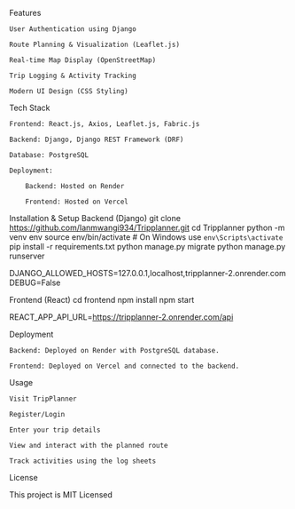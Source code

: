 Features

    User Authentication using Django

    Route Planning & Visualization (Leaflet.js)

    Real-time Map Display (OpenStreetMap)

    Trip Logging & Activity Tracking

    Modern UI Design (CSS Styling)

Tech Stack

    Frontend: React.js, Axios, Leaflet.js, Fabric.js

    Backend: Django, Django REST Framework (DRF)

    Database: PostgreSQL

    Deployment:

        Backend: Hosted on Render

        Frontend: Hosted on Vercel
Installation & Setup
      Backend (Django)
      git clone https://github.com/Ianmwangi934/Tripplanner.git
      cd Tripplanner
      python -m venv env
      source env/bin/activate  # On Windows use `env\Scripts\activate`
      pip install -r requirements.txt
      python manage.py migrate
      python manage.py runserver

DJANGO_ALLOWED_HOSTS=127.0.0.1,localhost,tripplanner-2.onrender.com
DEBUG=False

Frontend (React)
    cd frontend
    npm install
    npm start

REACT_APP_API_URL=https://tripplanner-2.onrender.com/api

Deployment

    Backend: Deployed on Render with PostgreSQL database.

    Frontend: Deployed on Vercel and connected to the backend.

Usage

    Visit TripPlanner

    Register/Login

    Enter your trip details

    View and interact with the planned route

    Track activities using the log sheets

  License

This project is MIT Licensed



      
